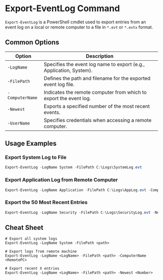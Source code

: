 # Export-EventLog Command

`Export-EventLog` is a PowerShell cmdlet used to export entries from an event log on a local or remote computer to a file in `*.evt` or `*.evtx` format.

## Common Options

| Option                | Description                                                        |
|-----------------------|--------------------------------------------------------------------|
| `-LogName`            | Specifies the event log name to export (e.g., Application, System).|
| `-FilePath`           | Defines the path and filename for the exported event log file.     |
| `-ComputerName`       | Indicates the remote computer from which to export the event log.  |
| `-Newest`             | Exports a specified number of the most recent events.              |
| `-UserName`           | Specifies credentials when accessing a remote computer.            |

## Usage Examples

### Export System Log to File

```powershell
Export-EventLog -LogName System -FilePath C:\Logs\SystemLog.evt
```

### Export Application Log from Remote Computer

```powershell
Export-EventLog -LogName Application -FilePath C:\Logs\AppLog.evt -ComputerName Server01
```

### Export the 50 Most Recent Entries

```powershell
Export-EventLog -LogName Security -FilePath C:\Logs\SecurityLog.evt -Newest 50
```

## Cheat Sheet

```plaintext
# Export all system logs
Export-EventLog -LogName System -FilePath <path>

# Export logs from remote machine
Export-EventLog -LogName <LogName> -FilePath <path> -ComputerName <RemotePC>

# Export recent X entries
Export-EventLog -LogName <LogName> -FilePath <path> -Newest <Number>
```
